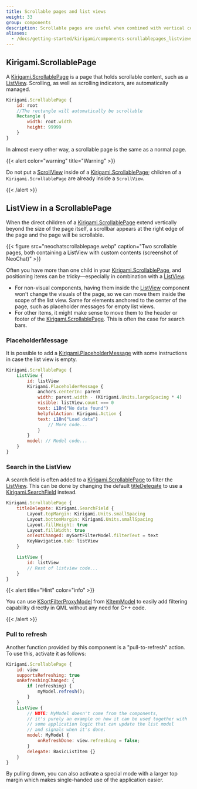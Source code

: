 ```yaml
---
title: Scrollable pages and list views
weight: 33
group: components
description: Scrollable pages are useful when combined with vertical components or dynamic components such as List Views.
aliases:
  - /docs/getting-started/kirigami/components-scrollablepages_listviews/
---
```


## Kirigami.ScrollablePage

A [Kirigami.ScrollablePage](docs:kirigami;org.kde.kirigami.ScrollablePage)
is a page that holds scrollable content, such as a [ListView](docs:qtquick;QtQuick.ListView). Scrolling, as well as scrolling indicators, are automatically managed.

```qml
Kirigami.ScrollablePage {
    id: root
    //The rectangle will automatically be scrollable
    Rectangle {
        width: root.width
        height: 99999
    }
}
```

In almost every other way, a scrollable page is the same as a normal page.

{{< alert color="warning" title="Warning" >}}

Do not put a [ScrollView](docs:qtquickcontrols;QtQuick.Controls.ScrollView) inside of a [Kirigami.ScrollablePage](docs:kirigami;org.kde.kirigami.ScrollablePage); children of a
`Kirigami.ScrollablePage` are already inside a `ScrollView`.

{{< /alert >}}

## ListView in a ScrollablePage

When the direct children of a [Kirigami.ScrollablePage](docs:kirigami;org.kde.kirigami.ScrollablePage) extend vertically beyond the size of the
page itself, a scrollbar appears at the right edge of the page and the page
will be scrollable.

{{< figure src="neochatscrollablepage.webp" caption="Two scrollable pages, both containing a ListView with custom contents (screenshot of NeoChat)" >}}

Often you have more than one child in your [Kirigami.ScrollablePage](docs:kirigami;org.kde.kirigami.ScrollablePage), and positioning items
can be tricky—especially in combination with a [ListView](docs:qtquick;QtQuick.ListView).

* For non-visual components, having them inside the [ListView](docs:qtquick;QtQuick.ListView) component won't change
  the visuals of the page, so we can move them inside the scope of the list view. Same for
  elements anchored to the center of the page, such as placeholder messages for empty list views.
* For other items, it might make sense to move them to the header or footer
  of the [Kirigami.ScrollablePage](docs:kirigami;org.kde.kirigami.ScrollablePage). This is often the case for search bars.

### PlaceholderMessage

It is possible to add a [Kirigami.PlaceholderMessage](docs:kirigami;org.kde.kirigami.PlaceholderMessage)
with some instructions in case the list view is empty. 

```qml
Kirigami.ScrollablePage {
    ListView {
        id: listView
        Kirigami.PlaceholderMessage {
            anchors.centerIn: parent
            width: parent.width - (Kirigami.Units.largeSpacing * 4)
            visible: listView.count === 0
            text: i18n("No data found")
            helpfulAction: Kirigami.Action {
            text: i18n("Load data")
                // More code...
            }
        }
        model: // Model code...
    }
}
```

### Search in the ListView

A search field is often added to a [Kirigami.ScrollablePage](docs:kirigami;org.kde.kirigami.ScrollablePage) to filter the [ListView](docs:qtquick;QtQuick.ListView).
This can be done by changing the default [titleDelegate](https://api-staging.kde.org/qml-org-kde-kirigami-page.html#titleDelegate-prop) to use a
[Kirigami.SearchField](docs:kirigami;org.kde.kirigami.SearchField) instead.

```qml
Kirigami.ScrollablePage {
    titleDelegate: Kirigami.SearchField {
        Layout.topMargin: Kirigami.Units.smallSpacing
        Layout.bottomMargin: Kirigami.Units.smallSpacing
        Layout.fillHeight: true
        Layout.fillWidth: true
        onTextChanged: mySortFilterModel.filterText = text
        KeyNavigation.tab: listView
    }

    ListView {
        id: listView
        // Rest of listview code...
    }
}
```

{{< alert title="Hint" color="info" >}}

You can use [KSortFilterProxyModel](https://api-staging.kde.org/qml-org-kde-kitemmodels-ksortfilterproxymodel.html) from
[KItemModel](docs:kitemmodels;kitemmodels-index.html) to easily add
filtering capability directly in QML without any need for C++ code.

{{< /alert >}}

### Pull to refresh

Another function provided by this component is a "pull-to-refresh" action.
To use this, activate it as follows:

```qml
Kirigami.ScrollablePage {
    id: view
    supportsRefreshing: true
    onRefreshingChanged: {
        if (refreshing) {
            myModel.refresh();
        }
    }
    ListView {
        // NOTE: MyModel doesn't come from the components,
        // it's purely an example on how it can be used together with
        // some application logic that can update the list model
        // and signals when it's done.
        model: MyModel {
            onRefreshDone: view.refreshing = false;
        }
        delegate: BasicListItem {}
    }
}
```

By pulling down, you can also activate a special mode with a larger top margin which
makes single-handed use of the application easier.
